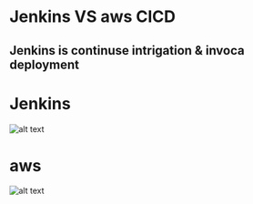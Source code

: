 # Jenkins VS aws CICD

## Jenkins is continuse intrigation & invoca deployment 

# Jenkins

![alt text](https://ibb.co/H2vq6zR)

# aws

![alt text](http://url/to/img.png)
